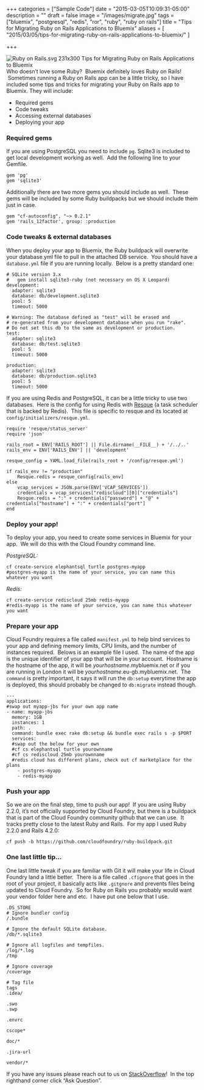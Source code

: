 +++
categories = ["Sample Code"]
date = "2015-03-05T10:09:31-05:00"
description = ""
draft = false
image = "/images/migrate.jpg"
tags = ["bluemix", "postgresql", "redis", "ror", "ruby", "ruby on rails"]
title = "Tips for Migrating Ruby on Rails Applications to Bluemix"
aliases = [
    "2015/03/05/tips-for-migrating-ruby-on-rails-applications-to-bluemix/"
]

+++

![Ruby on Rails.svg  231x300 Tips for Migrating Ruby on Rails Applications to Bluemix](/images/2015/06/Ruby_on_Rails-logo.png)Who doesn’t love some Ruby?  Bluemix definitely loves Ruby on Rails!  Sometimes running a Ruby on Rails app can be a little tricky, so I have included some tips and tricks for migrating your Ruby on Rails app to Bluemix. They will include:

  * Required gems
  * Code tweaks
  * Accessing external databases
  * Deploying your app


<!-- more -->


### Required gems


If you are using PostgreSQL you need to include `pg`. Sqlite3 is included to get local development working as well.  Add the following line to your Gemfile.

```
gem 'pg'
gem 'sqlite3'
```

Additionally there are two more gems you should include as well.  These gems will be included by some Ruby buildpacks but we should include them just in case.

```
gem "cf-autoconfig", "~> 0.2.1"
gem 'rails_12factor', group: :production
```




### Code tweaks & external databases


When you deploy your app to Bluemix, the Ruby buildpack will overwrite your database.yml file to pull in the attached DB service.  You should have a `database.yml` file if you are running locally.  Below is a pretty standard one:

```
# SQLite version 3.x
#   gem install sqlite3-ruby (not necessary on OS X Leopard)
development:
  adapter: sqlite3
  database: db/development.sqlite3
  pool: 5
  timeout: 5000

# Warning: The database defined as "test" will be erased and
# re-generated from your development database when you run "rake".
# Do not set this db to the same as development or production.
test:
  adapter: sqlite3
  database: db/test.sqlite3
  pool: 5
  timeout: 5000

production:
  adapter: sqlite3
  database: db/production.sqlite3
  pool: 5
  timeout: 5000
```



If you are using Redis and PostgreSQL, it can be a little tricky to use two databases.  Here is the config for using Redis with [Resque](https://github.com/resque/resque) (a task scheduler that is backed by Redis).  This file is specific to resque and its located at `config/initializers/resque.yml`.

```
require 'resque/status_server'
require 'json'

rails_root = ENV['RAILS_ROOT'] || File.dirname(__FILE__) + '/../..'
rails_env = ENV['RAILS_ENV'] || 'development'

resque_config = YAML.load_file(rails_root + '/config/resque.yml')

if rails_env != "production"
    Resque.redis = resque_config[rails_env]
else
    vcap_services = JSON.parse(ENV['VCAP_SERVICES'])
    credentials = vcap_services["rediscloud"][0]["credentials"]
    Resque.redis = ":" + credentials["password"] + "@" + credentials["hostname"] + ":" + credentials["port"]
end
```

### Deploy your app!


To deploy your app, you need to create some services in Bluemix for your app.  We will do this with the Cloud Foundry command line.

_PostgreSQL:_

```
cf create-service elephantsql turtle postgres-myapp
#postgres-myapp is the name of your service, you can name this whatever you want
```

_Redis:_

```
cf create-service rediscloud 25mb redis-myapp
#redis-myapp is the name of your service, you can name this whatever you want
```



### Prepare your app


Cloud Foundry requires a file called `manifest.yml` to help bind services to your app and defining memory limits, CPU limits, and the number of instances required.  Belows is an example file I used.  The name of the app is the unique identifier of your app that will be in your account.  Hostname is the hostname of the app, it will be _yourhostname_.mybluemix.net or if you are running in London it will be _yourhostname_.eu-gb.mybluemix.net.  The `command` is pretty important, it says it will run the `db:setup` everytime the app is deployed, this should probably be changed to `db:migrate` instead though.

```
---
applications:
#swap out myapp-jbs for your own app name
- name: myapp-jbs
  memory: 1GB
  instances: 1
  path: .
  command: bundle exec rake db:setup && bundle exec rails s -p $PORT
  services:
  #swap out the below for your own
  #cf cs elephantsql turtle yourownname
  #cf cs rediscloud 25mb yourownname
  #redis cloud has different plans, check out cf marketplace for the plans
    - postgres-myapp
    - redis-myapp
```

### Push your app



So we are on the final step, time to push our app!  If you are using Ruby 2.2.0, it’s not officially supported by Cloud Foundry, but there is a buildpack that is part of the Cloud Foundry community github that we can use.  It tracks pretty close to the latest Ruby and Rails.  For my app I used Ruby 2.2.0 and Rails 4.2.0:


```
cf push -b https://github.com/cloudfoundry/ruby-buildpack.git

```

### One last little tip…

One last little tweak if you are familiar with Git it will make your life in Cloud Foundry land a little better.  There is a file called `.cfignore` that goes in the root of your project, it basically acts like `.gitgnore` and prevents files being updated to Cloud Foundry.  So for Ruby on Rails you probably would want your vendor folder here and etc.  I have put one below that I use.

```
.DS_STORE
# Ignore bundler config
/.bundle

# Ignore the default SQLite database.
/db/*.sqlite3

# Ignore all logfiles and tempfiles.
/log/*.log
/tmp

# Ignore coverage
/coverage

# Tag file
tags
.idea/

.swo
.swp

.envrc

cscope*

doc/*

.jira-url

vendor/*
```

If you have any issues please reach out to us on [StackOverflow](http://stackoverflow.com/questions/tagged/bluemix)!  In the top righthand corner click “Ask Question”.
